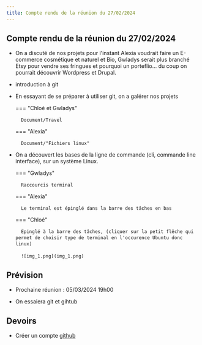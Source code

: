 ```yaml
---
title: Compte rendu de la réunion du 27/02/2024
---
```


## Compte rendu de la réunion du 27/02/2024

- On a discuté de nos projets pour l'instant Alexia voudrait faire un E-commerce cosmétique et naturel et Bio, Gwladys serait plus branché Etsy pour vendre ses fringues et pourquoi un porteflio...
du coup on pourrait découvrir Wordpress et Drupal.

- introduction à git

- En essayant de se préparer à utiliser git, on a galérer nos projets

    === "Chloé et Gwladys"

        Document/Travel

    === "Alexia"

        Document/"Fichiers linux"

- On a découvert les bases de la ligne de commande (cli, commande line interface), sur un système Linux.

    === "Gwladys"

        Raccourcis terminal

    === "Alexia"

        Le terminal est épinglé dans la barre des tâches en bas

    === "Chloé"

        Epinglé à la barre des tâches, (cliquer sur la petit flêche qui permet de choisir type de terminal en l'occurence Ubuntu donc linux)

        ![img_1.png](img_1.png)


## Prévision

- Prochaine réunion : 05/03/2024 19h00

- On essaiera git et gihtub

## Devoirs

- Créer un compte [github](https://github.com/)